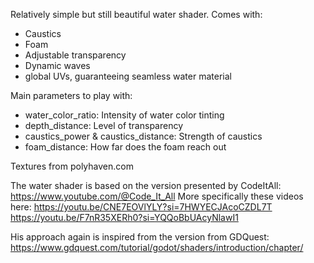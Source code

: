 Relatively simple but still beautiful water shader.
Comes with:
 - Caustics
 - Foam
 - Adjustable transparency
 - Dynamic waves
 - global UVs, guaranteeing seamless water material


Main parameters to play with:
 - water_color_ratio: Intensity of water color tinting
 - depth_distance: Level of transparency
 - caustics_power & caustics_distance: Strength of caustics
 - foam_distance: How far does the foam reach out


Textures from polyhaven.com


The water shader is based on the version presented by CodeItAll:
https://www.youtube.com/@Code_It_All
More specifically these videos here:
https://youtu.be/CNE7EOVlYLY?si=7HWYECJAcoCZDL7T
https://youtu.be/F7nR35XERh0?si=YQQoBbUAcyNlawI1

His approach again is inspired from the version from GDQuest:
https://www.gdquest.com/tutorial/godot/shaders/introduction/chapter/